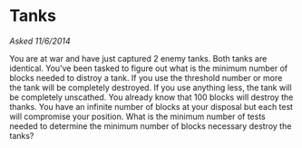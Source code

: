 # Tanks
_Asked 11/6/2014_

You are at war and have just captured 2 enemy tanks. Both tanks are identical. You've been tasked to figure out what is the minimum number of blocks needed to distroy a tank. If you use the threshold number or more the tank will be completely destroyed. If you use anything less, the tank will be completely unscathed. You already know that 100 blocks will destroy the thanks. You have an infinite number of blocks at your disposal but each test will compromise your position. What is the minimum number of tests needed to determine the minimum number of blocks necessary destroy the tanks?
